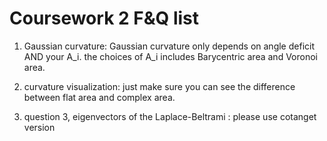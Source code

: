 # Coursework 2 F&Q list


1. Gaussian curvature: Gaussian curvature only depends on angle deficit AND your A_i. the choices of A_i includes Barycentric area and Voronoi area. 
2. curvature visualization: just make sure you can see the difference between flat area and complex area. 

3. question 3, eigenvectors of the Laplace-Beltrami : please use cotanget version
